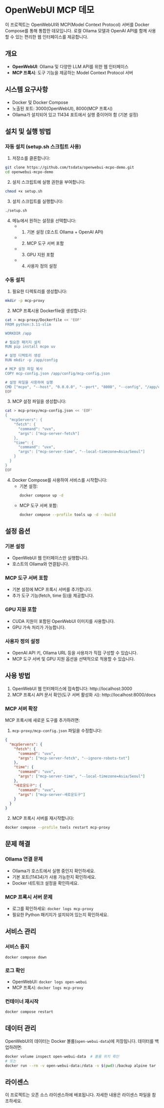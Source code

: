# OpenWebUI MCP 데모

이 프로젝트는 OpenWebUI와 MCP(Model Context Protocol) 서버를 Docker Compose를 통해 통합한 데모입니다. 로컬 Ollama 모델과 OpenAI API를 함께 사용할 수 있는 편리한 웹 인터페이스를 제공합니다.

## 개요

- **OpenWebUI**: Ollama 및 다양한 LLM API를 위한 웹 인터페이스
- **MCP 프록시**: 도구 기능을 제공하는 Model Context Protocol 서버

## 시스템 요구사항

- Docker 및 Docker Compose
- 노출된 포트: 3000(OpenWebUI), 8000(MCP 프록시)
- Ollama가 설치되어 있고 11434 포트에서 실행 중이어야 함 (기본 설정)

## 설치 및 실행 방법

### 자동 설치 (setup.sh 스크립트 사용)

1. 저장소를 클론합니다:

```bash
git clone https://github.com/tsdata/openwebui-mcpo-demo.git
cd openwebui-mcpo-demo
```

2. 설치 스크립트에 실행 권한을 부여합니다:

```bash
chmod +x setup.sh
```

3. 설치 스크립트를 실행합니다:

```bash
./setup.sh
```

4. 메뉴에서 원하는 설정을 선택합니다:
   - 1. 기본 설정 (호스트 Ollama + OpenAI API)
   - 2. MCP 도구 서버 포함
   - 3. GPU 지원 포함
   - 4. 사용자 정의 설정

### 수동 설치

1. 필요한 디렉토리를 생성합니다:

```bash
mkdir -p mcp-proxy
```

2. MCP 프록시용 Dockerfile을 생성합니다:

```bash
cat > mcp-proxy/Dockerfile << 'EOF'
FROM python:3.11-slim

WORKDIR /app

# 필요한 패키지 설치
RUN pip install mcpo uv

# 설정 디렉토리 생성
RUN mkdir -p /app/config

# MCP 설정 파일 복사
COPY mcp-config.json /app/config/mcp-config.json

# 설정 파일을 사용하여 실행
CMD ["mcpo", "--host", "0.0.0.0", "--port", "8000", "--config", "/app/config/mcp-config.json"]
EOF
```

3. MCP 설정 파일을 생성합니다:

```bash
cat > mcp-proxy/mcp-config.json << 'EOF'
{
  "mcpServers": {
    "fetch": {
      "command": "uvx",
      "args": ["mcp-server-fetch"]
    },
    "time": {
      "command": "uvx",
      "args": ["mcp-server-time", "--local-timezone=Asia/Seoul"]
    }
  }
}
EOF
```

4. Docker Compose를 사용하여 서비스를 시작합니다:
   - 기본 설정:
     ```bash
     docker compose up -d
     ```
   - MCP 도구 서버 포함:
     ```bash
     docker compose --profile tools up -d --build
     ```

## 설정 옵션

### 기본 설정

- OpenWebUI 웹 인터페이스만 실행합니다.
- 호스트의 Ollama와 연결됩니다.

### MCP 도구 서버 포함

- 기본 설정에 MCP 프록시 서버를 추가합니다.
- 추가 도구 기능(fetch, time 등)을 제공합니다.

### GPU 지원 포함

- CUDA 지원이 포함된 OpenWebUI 이미지를 사용합니다.
- GPU 가속 처리가 가능합니다.

### 사용자 정의 설정

- OpenAI API 키, Ollama URL 등을 사용자가 직접 구성할 수 있습니다.
- MCP 도구 서버 및 GPU 지원 옵션을 선택적으로 적용할 수 있습니다.

## 사용 방법

1. OpenWebUI 웹 인터페이스에 접속합니다: http://localhost:3000
2. MCP 프록시 API 문서 확인(도구 서버 활성화 시): http://localhost:8000/docs

### MCP 서버 확장

MCP 프록시에 새로운 도구를 추가하려면:

1. `mcp-proxy/mcp-config.json` 파일을 수정합니다:

```json
{
  "mcpServers": {
    "fetch": {
      "command": "uvx",
      "args": ["mcp-server-fetch", "--ignore-robots-txt"]
    },
    "time": {
      "command": "uvx",
      "args": ["mcp-server-time", "--local-timezone=Asia/Seoul"]
    },
    "새로운도구": {
      "command": "uvx",
      "args": ["mcp-server-새로운도구"]
    }
  }
}
```

2. MCP 프록시 서버를 재시작합니다:

```bash
docker compose --profile tools restart mcp-proxy
```

## 문제 해결

### Ollama 연결 문제

- Ollama가 호스트에서 실행 중인지 확인하세요.
- 기본 포트(11434)가 사용 가능한지 확인하세요.
- Docker 네트워크 설정을 확인하세요.

### MCP 프록시 서버 문제

- 로그를 확인하세요: `docker logs mcp-proxy`
- 필요한 Python 패키지가 설치되어 있는지 확인하세요.

## 서비스 관리

### 서비스 중지

```bash
docker compose down
```

### 로그 확인

- OpenWebUI: `docker logs open-webui`
- MCP 프록시: `docker logs mcp-proxy`

### 컨테이너 재시작

```bash
docker compose restart
```

## 데이터 관리

OpenWebUI의 데이터는 Docker 볼륨(`open-webui-data`)에 저장됩니다. 데이터를 백업하려면:

```bash
docker volume inspect open-webui-data  # 볼륨 위치 확인
# 또는
docker run --rm -v open-webui-data:/data -v $(pwd):/backup alpine tar -czf /backup/open-webui-backup.tar.gz /data
```

## 라이센스

이 프로젝트는 오픈 소스 라이센스하에 배포됩니다. 자세한 내용은 라이센스 파일을 참조하세요.
